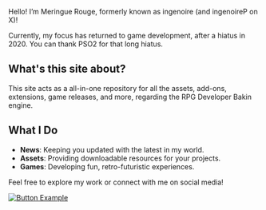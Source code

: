 Hello! I’m Meringue Rouge, formerly known as ingenoire (and ingenoireP on X)!

Currently, my focus has returned to game development, after a hiatus in 2020. You can thank PSO2 for that long hiatus.

## What's this site about?
This site acts as a all-in-one repository for all the assets, add-ons, extensions, game releases, and more, regarding the RPG Developer Bakin engine.

## What I Do
- **News**: Keeping you updated with the latest in my world.
- **Assets**: Providing downloadable resources for your projects.
- **Games**: Developing fun, retro-futuristic experiences.

Feel free to explore my work or connect with me on social media!

[![Button Example]][Link]
<!----------------------------------------------------------------------------->
[Link]: # 'Link with example title.'
<!---------------------------------[ Buttons ]--------------------------------->
[Button Example]: https://img.shields.io/badge/Title-37a779?style=for-the-badge